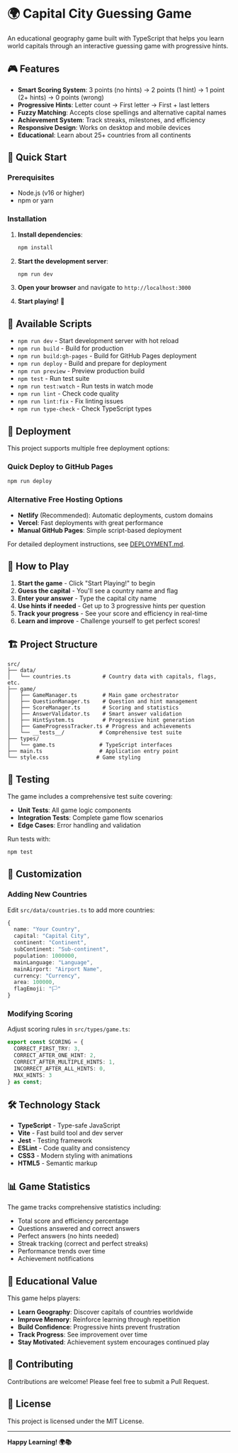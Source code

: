 # 🌍 Capital City Guessing Game

An educational geography game built with TypeScript that helps you learn world capitals through an interactive guessing game with progressive hints.

## 🎮 Features

- **Smart Scoring System**: 3 points (no hints) → 2 points (1 hint) → 1 point (2+ hints) → 0 points (wrong)
- **Progressive Hints**: Letter count → First letter → First + last letters
- **Fuzzy Matching**: Accepts close spellings and alternative capital names
- **Achievement System**: Track streaks, milestones, and efficiency
- **Responsive Design**: Works on desktop and mobile devices
- **Educational**: Learn about 25+ countries from all continents

## 🚀 Quick Start

### Prerequisites
- Node.js (v16 or higher)
- npm or yarn

### Installation

1. **Install dependencies**:
   ```bash
   npm install
   ```

2. **Start the development server**:
   ```bash
   npm run dev
   ```

3. **Open your browser** and navigate to `http://localhost:3000`

4. **Start playing!** 🎯

## 📜 Available Scripts

- `npm run dev` - Start development server with hot reload
- `npm run build` - Build for production
- `npm run build:gh-pages` - Build for GitHub Pages deployment
- `npm run deploy` - Build and prepare for deployment
- `npm run preview` - Preview production build
- `npm test` - Run test suite
- `npm run test:watch` - Run tests in watch mode
- `npm run lint` - Check code quality
- `npm run lint:fix` - Fix linting issues
- `npm run type-check` - Check TypeScript types

## 🚀 Deployment

This project supports multiple free deployment options:

### Quick Deploy to GitHub Pages
```bash
npm run deploy
```

### Alternative Free Hosting Options
- **Netlify** (Recommended): Automatic deployments, custom domains
- **Vercel**: Fast deployments with great performance
- **Manual GitHub Pages**: Simple script-based deployment

For detailed deployment instructions, see [DEPLOYMENT.md](DEPLOYMENT.md).

## 🎯 How to Play

1. **Start the game** - Click "Start Playing!" to begin
2. **Guess the capital** - You'll see a country name and flag
3. **Enter your answer** - Type the capital city name
4. **Use hints if needed** - Get up to 3 progressive hints per question
5. **Track your progress** - See your score and efficiency in real-time
6. **Learn and improve** - Challenge yourself to get perfect scores!

## 🏗️ Project Structure

```
src/
├── data/
│   └── countries.ts          # Country data with capitals, flags, etc.
├── game/
│   ├── GameManager.ts        # Main game orchestrator
│   ├── QuestionManager.ts    # Question and hint management
│   ├── ScoreManager.ts       # Scoring and statistics
│   ├── AnswerValidator.ts    # Smart answer validation
│   ├── HintSystem.ts         # Progressive hint generation
│   ├── GameProgressTracker.ts # Progress and achievements
│   └── __tests__/           # Comprehensive test suite
├── types/
│   └── game.ts              # TypeScript interfaces
├── main.ts                  # Application entry point
└── style.css               # Game styling
```

## 🧪 Testing

The game includes a comprehensive test suite covering:

- **Unit Tests**: All game logic components
- **Integration Tests**: Complete game flow scenarios
- **Edge Cases**: Error handling and validation

Run tests with:
```bash
npm test
```

## 🎨 Customization

### Adding New Countries

Edit `src/data/countries.ts` to add more countries:

```typescript
{
  name: "Your Country",
  capital: "Capital City",
  continent: "Continent",
  subContinent: "Sub-continent",
  population: 1000000,
  mainLanguage: "Language",
  mainAirport: "Airport Name",
  currency: "Currency",
  area: 100000,
  flagEmoji: "🏳️"
}
```

### Modifying Scoring

Adjust scoring rules in `src/types/game.ts`:

```typescript
export const SCORING = {
  CORRECT_FIRST_TRY: 3,
  CORRECT_AFTER_ONE_HINT: 2,
  CORRECT_AFTER_MULTIPLE_HINTS: 1,
  INCORRECT_AFTER_ALL_HINTS: 0,
  MAX_HINTS: 3
} as const;
```

## 🛠️ Technology Stack

- **TypeScript** - Type-safe JavaScript
- **Vite** - Fast build tool and dev server
- **Jest** - Testing framework
- **ESLint** - Code quality and consistency
- **CSS3** - Modern styling with animations
- **HTML5** - Semantic markup

## 📊 Game Statistics

The game tracks comprehensive statistics including:

- Total score and efficiency percentage
- Questions answered and correct answers
- Perfect answers (no hints needed)
- Streak tracking (correct and perfect streaks)
- Performance trends over time
- Achievement notifications

## 🌟 Educational Value

This game helps players:

- **Learn Geography**: Discover capitals of countries worldwide
- **Improve Memory**: Reinforce learning through repetition
- **Build Confidence**: Progressive hints prevent frustration
- **Track Progress**: See improvement over time
- **Stay Motivated**: Achievement system encourages continued play

## 🤝 Contributing

Contributions are welcome! Please feel free to submit a Pull Request.

## 📄 License

This project is licensed under the MIT License.

---

**Happy Learning! 🌍📚**